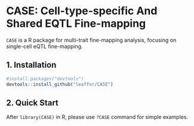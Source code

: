 # CASE: Cell-type-specific And Shared EQTL Fine-mapping

`CASE` is a R package for multi-trait fine-mapping analysis, focusing on single-cell eQTL fine-mapping.

## 1. Installation

``` r
#install.packages("devtools")
devtools::install_github("leaffur/CASE")
```

## 2. Quick Start

After `library(CASE)` in R, please use `?CASE` command for simple examples.
